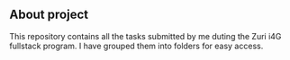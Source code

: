 ## About project
This repository contains all the tasks submitted by me duting the Zuri i4G fullstack program.
I have grouped them into folders for easy access.